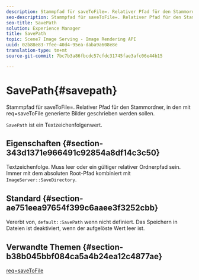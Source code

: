 ```yaml
---
description: Stammpfad für saveToFile=. Relativer Pfad für den Stammordner, in den mit req=saveToFile generierte Bilder geschrieben werden sollen.
seo-description: Stammpfad für saveToFile=. Relativer Pfad für den Stammordner, in den mit req=saveToFile generierte Bilder geschrieben werden sollen.
seo-title: SavePath
solution: Experience Manager
title: SavePath
topic: Scene7 Image Serving - Image Rendering API
uuid: 02b88e83-7fee-40d4-95ea-daba9a608e8e
translation-type: tm+mt
source-git-commit: 7bc7b3a86fbcdc57cfdc31745fae3afc06e44b15

---
```



# SavePath{#savepath}

Stammpfad für saveToFile=. Relativer Pfad für den Stammordner, in den mit req=saveToFile generierte Bilder geschrieben werden sollen.

`SavePath` ist ein Textzeichenfolgenwert.

## Eigenschaften {#section-343d1371e966491c92854a8df14c3c50}

Textzeichenfolge. Muss leer oder ein gültiger relativer Ordnerpfad sein. Immer mit dem absoluten Root-Pfad kombiniert mit `ImageServer::SaveDirectory`.

## Standard {#section-ae751eea97654f399c6aaee3f3252cbb}

Vererbt von, `default::SavePath` wenn nicht definiert. Das Speichern in Dateien ist deaktiviert, wenn der aufgelöste Wert leer ist.

## Verwandte Themen {#section-b38b045bbf084ca5a4b24ea12c4877ae}

[req=saveToFile](../../../../../is-api/http-ref/image-serving-api-ref/c-http-protocol-reference/c-command-reference/r-req/r-req.md#reference-907cdb4a97034db7ad94695f25552e76)
